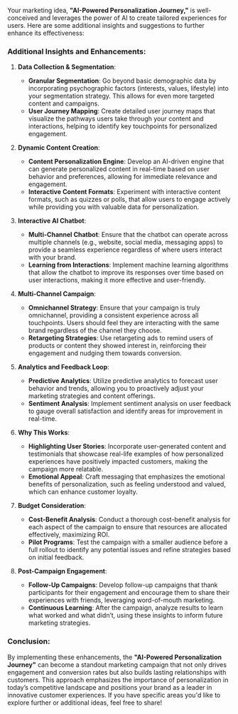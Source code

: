 Your marketing idea, **"AI-Powered Personalization Journey,"** is well-conceived and leverages the power of AI to create tailored experiences for users. Here are some additional insights and suggestions to further enhance its effectiveness:

### Additional Insights and Enhancements:

1. **Data Collection & Segmentation**:
   - **Granular Segmentation**: Go beyond basic demographic data by incorporating psychographic factors (interests, values, lifestyle) into your segmentation strategy. This allows for even more targeted content and campaigns.
   - **User Journey Mapping**: Create detailed user journey maps that visualize the pathways users take through your content and interactions, helping to identify key touchpoints for personalized engagement.

2. **Dynamic Content Creation**:
   - **Content Personalization Engine**: Develop an AI-driven engine that can generate personalized content in real-time based on user behavior and preferences, allowing for immediate relevance and engagement.
   - **Interactive Content Formats**: Experiment with interactive content formats, such as quizzes or polls, that allow users to engage actively while providing you with valuable data for personalization.

3. **Interactive AI Chatbot**:
   - **Multi-Channel Chatbot**: Ensure that the chatbot can operate across multiple channels (e.g., website, social media, messaging apps) to provide a seamless experience regardless of where users interact with your brand.
   - **Learning from Interactions**: Implement machine learning algorithms that allow the chatbot to improve its responses over time based on user interactions, making it more effective and user-friendly.

4. **Multi-Channel Campaign**:
   - **Omnichannel Strategy**: Ensure that your campaign is truly omnichannel, providing a consistent experience across all touchpoints. Users should feel they are interacting with the same brand regardless of the channel they choose.
   - **Retargeting Strategies**: Use retargeting ads to remind users of products or content they showed interest in, reinforcing their engagement and nudging them towards conversion.

5. **Analytics and Feedback Loop**:
   - **Predictive Analytics**: Utilize predictive analytics to forecast user behavior and trends, allowing you to proactively adjust your marketing strategies and content offerings.
   - **Sentiment Analysis**: Implement sentiment analysis on user feedback to gauge overall satisfaction and identify areas for improvement in real-time.

6. **Why This Works**:
   - **Highlighting User Stories**: Incorporate user-generated content and testimonials that showcase real-life examples of how personalized experiences have positively impacted customers, making the campaign more relatable.
   - **Emotional Appeal**: Craft messaging that emphasizes the emotional benefits of personalization, such as feeling understood and valued, which can enhance customer loyalty.

7. **Budget Consideration**:
   - **Cost-Benefit Analysis**: Conduct a thorough cost-benefit analysis for each aspect of the campaign to ensure that resources are allocated effectively, maximizing ROI.
   - **Pilot Programs**: Test the campaign with a smaller audience before a full rollout to identify any potential issues and refine strategies based on initial feedback.

8. **Post-Campaign Engagement**:
   - **Follow-Up Campaigns**: Develop follow-up campaigns that thank participants for their engagement and encourage them to share their experiences with friends, leveraging word-of-mouth marketing.
   - **Continuous Learning**: After the campaign, analyze results to learn what worked and what didn’t, using these insights to inform future marketing strategies.

### Conclusion:
By implementing these enhancements, the **"AI-Powered Personalization Journey"** can become a standout marketing campaign that not only drives engagement and conversion rates but also builds lasting relationships with customers. This approach emphasizes the importance of personalization in today’s competitive landscape and positions your brand as a leader in innovative customer experiences. If you have specific areas you'd like to explore further or additional ideas, feel free to share!
